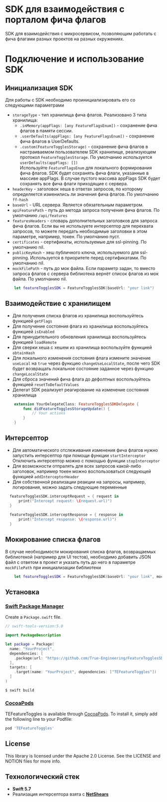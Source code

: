 # SDK для взаимодействия с порталом фича флагов 
SDK для взаимодействия с микросервисом, позволяющим работать с фича флагами разных проектов на разных окружениях.

# Подключение и использование SDK
## Инициализация SDK
Для работы с SDK необходимо проинициализировать его со следующими параметрами  
- `storageType` - тип хранилища фича флагов. Реализовано 3 типа хранилища:  
    - `.inMemory(appFlags: [any FeatureFlagsEnum])` - сохранение фича флагов в памяти сессии. 
    - `.userDefaults(appFlags: [any FeatureFlagsEnum])` - сохранение фича флагов в UserDefaults. 
    - `.custom(FeatureTogglesStorage)` - сохранение фича флагов в настраиваемом пользователем SDK хранилище, реализующем протокол `FeatureTogglesStorage`. 
По умолчанию используется `userDefaults(appFlags: [])`  
Используйте `FeatureFlagsEnum` для локального формирования фича флагов. SDK будет сохранять фича флаги, указанные в массиве appFlags. В случае пустого массива appFlags SDK будет сохранять все фича флаги приходящие с сервера.
- `headerKey` - заголовок хеша в ответах запросов, по которому определяется изменились ли значения фича флагов. По умолчанию `ff-hash`
- `baseUrl` - URL сервера. Является обязательным параметром.
- `apiFeaturePath` - путь до метода запроса получения фича флагов. По умолчанию `/api/features`
- `featuresHeaders` - словарь дополнительных заголовков для запроса фича флагов. Если вы не используете интерсептор для перехвата запросов, то можете передать необходимые заголовки в этом параметре, например, токен. По умолчанию пуст.
- `certificates` - сертификаты, используемые для ssl-pinning. По умолчанию nil.
- `publicKeyHash` - хеш публичного ключа, используемого для ssl-pinning. Используется в приоритете перед сертификатами. По умолчанию nil.
- `mockFilePath` - путь до мок файла. Если параметр задан, то вместо запроса флагов с сервера библиотека вернёт список флагов из мок файла. По умолчанию nil.
```swift
    let featureTogglesSDK = FeatureTogglesSDK(baseUrl: "your link")
```
## Взаимодействие с хранилищем
- Для получения списка флагов из хранилища воспользуйтесь функцией `getFlags`
- Для получение состояния флага из хранилища воспользуйтесь функцией `isEnabled`
- Для принудительного обновления хранилища воспользуйтесь функцией `loadRemote`
- Для сверки хеша с хешем из хранилища воспользуйте функцией `obtainHash`
- Для локального изменения состояния флага измените значение `useLocal` на `true` через функцию `changeUseLocalState`, после чего SDK будет возвращать локальное состояние заданное через функцию `changeLocalState`
- Для сброса значений фича флага до дефолтных воспользуйтесь функцией `resetToDefaultValues`
- Делегат SDK реализует реагирование на изменение состояния хранилища
```swift
    extension YourDelegateClass: FeatureTogglesSDKDelegate {
        func didFeatureTogglesStorageUpdate() {
            // Your actions
        }
    }
```
## Интерсептор
- Для автоматического отслеживания изменения фича флагов нужно запустить интерсептор при помощи функции `startInterceptor`  
Отключить интерсептор можно с помощью функции `stopInterceptor`
- Для возможности отпралять для всех запросов какой-либо заголовок, например токен можно воспользоваться следующей функцией `addInterceptorHeader`
- Для собственной реализации реакции на запросы, например, логирования, можно задать следующие переменные
```swift
  featureTogglesSDK.interceptRequest = { request in
      print("Intercept request: \(request.url)")
  }
  
  featureTogglesSDK.interceptResponse = { response in
      print("Intercept response: \(response.url)")
  }
```
## Мокирование списка флагов
В случае необходимости мокирования списка флагов, возвращаемых библиотекой (например для UI тестов), необходимо добавить JSON файл с ответом в проект и указать путь до него в параметре `mockFilePath` при инициализации библиотеки
```swift
    let featureTogglesSDK = FeatureTogglesSDK(baseUrl: "your link", mockFilePath: Bundle.main.url(forResource: "your_mock", withExtension: "json"))
```

## Установка

### [Swift Package Manager](https://github.com/apple/swift-package-manager)

Create a `Package.swift` file.

```swift
// swift-tools-version:5.0

import PackageDescription

let package = Package(
  name: "YourProject",
  dependencies: [
    .package(url: "https://github.com/True-Engineering/FeatureTogglesSDK_iOS.git", branch: "master"),
  ],
  targets: [
    .target(name: "YourProject", dependencies: ["TEFeatureToggles"])
  ]
)
```

```bash
$ swift build
```
### [CocoaPods](https://cocoapods.org)

TEFeatureToggles is available through [CocoaPods](https://cocoapods.org). To install
it, simply add the following line to your Podfile:

```ruby
pod 'TEFeatureToggles'
```

## License

This library is licensed under the Apache 2.0 License. See the LICENSE and NOTION files for more info.

## Технологический стек
- **Swift 5.7**
- Реализация интерсептора взята с [**NetShears**](https://github.com/divar-ir/NetShears#netshears)
